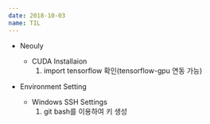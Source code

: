 ```yaml
---
date: 2018-10-03
name: TIL
---
```


* Neouly
  * CUDA Installaion
    1. import tensorflow 확인(tensorflow-gpu 연동 가능)

* Environment Setting
  * Windows SSH Settings
    1. git bash를 이용하여 키 생성